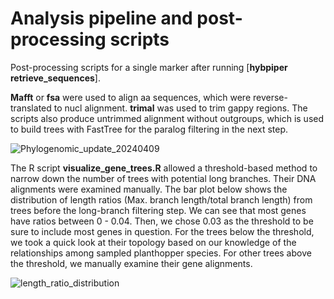 # Analysis pipeline and post-processing scripts
Post-processing scripts for a single marker after running [**hybpiper retrieve_sequences**].  

**Mafft** or **fsa** were used to align aa sequences, which were reverse-translated to nucl alignment. **trimal** was used to trim gappy regions. The scripts also produce untrimmed alignment without outgroups, which is used to build trees with FastTree for the paralog filtering in the next step.  

![Phylogenomic_update_20240409](https://github.com/junchen-deng/post_processing_hybpiper/assets/75742791/6f0d8a4e-4394-4372-b617-2d7ef3c62820)

The R script **visualize_gene_trees.R** allowed a threshold-based method to narrow down the number of trees with potential long branches. Their DNA alignments were examined manually. The bar plot below shows the distribution of length ratios (Max. branch length/total branch length) from trees before the long-branch filtering step. We can see that most genes have ratios between 0 - 0.04. Then, we chose 0.03 as the threshold to be sure to include most genes in question. For the trees below the threshold, we took a quick look at their topology based on our knowledge of the relationships among sampled planthopper species. For other trees above the threshold, we manually examine their gene alignments.

![length_ratio_distribution](https://github.com/user-attachments/assets/4a3fcd71-b33d-4d61-949e-6bbc9a9c143b)
